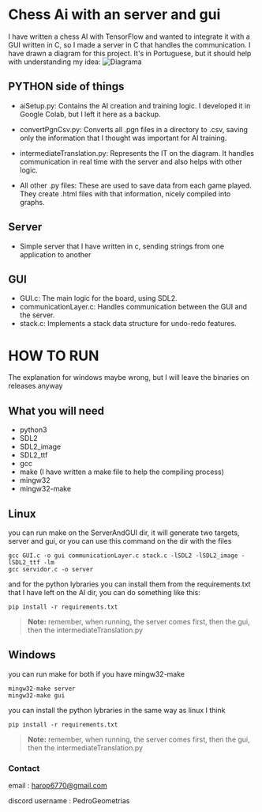 # Chess Ai with an server and gui 

I have written a chess AI with TensorFlow and wanted to integrate it with a GUI written in C, so I made a server in 
C that handles the communication. I have drawn a diagram for this project. It's in Portuguese, but it should help with 
understanding my idea:
![Diagrama](https://github.com/PedroGeometrias/chessAI/diagrama) 

## PYTHON side of things

- aiSetup.py: Contains the AI creation and training logic. I developed it in Google Colab, but I left it here as a backup.

- convertPgnCsv.py: Converts all .pgn files in a directory to .csv, saving only the 
  information that I thought was important for AI training.

- intermediateTranslation.py: Represents the IT on the diagram. It handles communication in real time with the server 
  and also helps with other logic.

- All other .py files: These are used to save data from each game played. They create .html files with that 
  information, nicely compiled into graphs.

## Server
- Simple server that I have written in c, sending strings from one application to another

## GUI

- GUI.c: The main logic for the board, using SDL2.
- communicationLayer.c: Handles communication between the GUI and the server.
- stack.c: Implements a stack data structure for undo-redo features.

# HOW TO RUN

 The explanation for windows maybe wrong, but I will leave the binaries on releases anyway

## What you will need

- python3
- SDL2
- SDL2_image
- SDL2_ttf
- gcc
- make (I have written a make file to help the compiling process)
- mingw32
- mingw32-make

## Linux
 you can run make on the ServerAndGUI dir, it will generate two targets, server and gui, or you can use this command on the dir with the files
```
gcc GUI.c -o gui communicationLayer.c stack.c -lSDL2 -lSDL2_image -lSDL2_ttf -lm
gcc servidor.c -o server

```
 and for the python lybraries you can install them from the requirements.txt that I have left on the AI dir, you can 
 do something like this:
```
pip install -r requirements.txt

```
 > **Note:** remember, when running, the server comes first, then the gui, then the intermediateTranslation.py

## Windows
 you can run make for both if you have mingw32-make

```
mingw32-make server
mingw32-make gui

```
 you can install the python lybraries in the same way as linux I think

```
pip install -r requirements.txt

```

 > **Note:** remember, when running, the server comes first, then the gui, then the intermediateTranslation.py

### Contact
 
 email : harop6770@gmail.com
 
 discord username : PedroGeometrias



